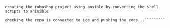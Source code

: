 `````````# ...roboshop-ansible
creating the roboshop project using ansible by converting the shell scripts to anisible

checking the repo is connected to ide and pushing the code...`````````